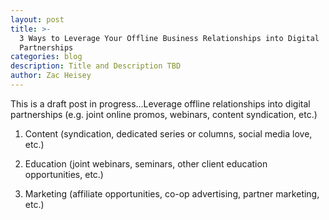 ```yaml
---
layout: post
title: >-
  3 Ways to Leverage Your Offline Business Relationships into Digital
  Partnerships
categories: blog
description: Title and Description TBD
author: Zac Heisey
---
```

This is a draft post in progress...Leverage offline relationships into digital partnerships (e.g. joint online promos, webinars, content syndication, etc.)

1. Content (syndication, dedicated series or columns, social media love, etc.)

2. Education (joint webinars, seminars, other client education opportunities, etc.)

3. Marketing (affiliate opportunities, co-op advertising, partner marketing, etc.)
